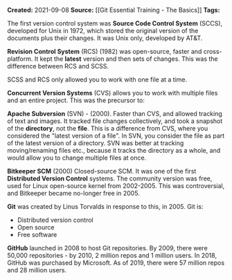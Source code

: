 **Created:** 2021-09-08
**Source:** [[Git Essential Training - The Basics]]
**Tags:**

The first version control system was **Source Code Control System** (SCCS), developed for Unix in 1972, which stored the original version of the documents plus their changes. It was Unix only, developed by AT&T.

**Revision Control System** (RCS) (1982) was open-source, faster and cross-platform. It kept the **latest** version and then sets of changes. This was the difference between RCS and SCSS.

SCSS and RCS only allowed you to work with one file at a time.

**Concurrent Version Systems** (CVS) allows you to work with multiple files and an entire project. This was the precursor to:

**Apache Subversion** (SVN) - (2000). Faster than CVS, and allowed tracking of text and images. It tracked file changes collectively, and took a snapshot of the **directory**, not the **file**. This is a difference from CVS, where you considered the "latest version of a file". In SVN, you consider the file as part of the latest version of a directory. SVN was better at tracking moving/renaming files etc., because it tracks the directory as a whole, and would allow you to change multiple files at once.

**Bitkeeper SCM** (2000) Closed-source SCM. It was one of the first **Distributed Version Control** systems. The community version was free, used for Linux open-source kernel from 2002-2005. This was controversial, and Bitkeeper became no-longer free in 2005.

**Git** was created by Linus Torvalds in response to this, in 2005. Git is:
- Distributed version control
- Open source
- Free software

**GitHub** launched in 2008 to host Git repositories. By 2009, there were 50,000 repositories - by 2010, 2 million repos and 1 million users. In 2018, GitHub was purchased by Microsoft. As of 2019, there were 57 million repos and 28 million users.